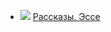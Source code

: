 * ![](/books/prose_classic/Теннесси%20Уильямс/Рассказы.%20Эссе.jpg) [Рассказы. Эссе](/books/prose_classic/Теннесси%20Уильямс/Рассказы.%20Эссе)